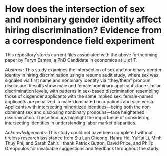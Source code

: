 # How does the intersection of sex and nonbinary gender identity affect hiring discrimination? Evidence from a correspondence field experiment

This repository stores current files associated with  the above forthcoming paper by Taryn Eames, a PhD Candidate in economics at U of T.

_Abstract:_ This study examines the intersection of sex and nonbinary gender identity in hiring discrimination using a resume audit study, where sex was signaled via first name and nonbinary identity via “they/them” pronoun disclosure. Results show male and female nonbinary applicants face similar discrimination levels, with patterns in sex-based discrimination resembling those of cisgender applicants with the same implied sex: female-named applicants are penalized in male-dominated occupations and vice versa. Applicants with intersecting minoritized identities—being both the non-dominant sex and disclosing nonbinary pronouns—face heightened discrimination. These findings highlight the importance of considering intersecting identities in understanding labor market disparities.

_Acknowledgements:_ This study could not have been completed without tireless research assistance from Siu Lun Cheong, Hanru He, YuHui Li, Minh Thuy Phi, and Sarah Zahir. I thank Patrick Button, David Price, and Philip Oreopoulos for invaluable suggestions and feedback throughout the study.
